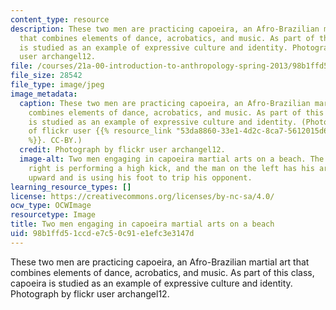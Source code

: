```yaml
---
content_type: resource
description: These two men are practicing capoeira, an Afro-Brazilian martial art
  that combines elements of dance, acrobatics, and music. As part of this class, capoeira
  is studied as an example of expressive culture and identity. Photograph by flickr
  user archangel12.
file: /courses/21a-00-introduction-to-anthropology-spring-2013/98b1ffd51ccde7c50c91e1efc3e3147d_21A-00S13.jpg
file_size: 28542
file_type: image/jpeg
image_metadata:
  caption: These two men are practicing capoeira, an Afro-Brazilian martial art that
    combines elements of dance, acrobatics, and music. As part of this class, capoeira
    is studied as an example of expressive culture and identity. (Photograph courtesy
    of flickr user {{% resource_link "53da8860-33e1-4d2c-8ca7-5612015d6a90" "archangel12"
    %}}. CC-BY.)
  credit: Photograph by flickr user archangel12.
  image-alt: Two men engaging in capoeira martial arts on a beach. The man on the
    right is performing a high kick, and the man on the left has his arms extended
    upward and is using his foot to trip his opponent.
learning_resource_types: []
license: https://creativecommons.org/licenses/by-nc-sa/4.0/
ocw_type: OCWImage
resourcetype: Image
title: Two men engaging in capoeira martial arts on a beach
uid: 98b1ffd5-1ccd-e7c5-0c91-e1efc3e3147d
---
```

These two men are practicing capoeira, an Afro-Brazilian martial art that combines elements of dance, acrobatics, and music. As part of this class, capoeira is studied as an example of expressive culture and identity. Photograph by flickr user archangel12.